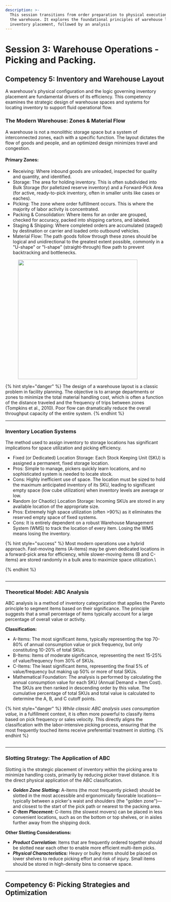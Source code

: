 ```yaml
---
description: >-
  This session transitions from order preparation to physical execution within
  the warehouse. It explores the foundational principles of warehouse layout and
  inventory placement, followed by an analysis
---
```


# Session 3: Warehouse Operations - Picking and Packing.

## Competency 5: Inventory and Warehouse Layout

A warehouse's physical configuration and the logic governing inventory placement are fundamental drivers of its efficiency. This competency examines the strategic design of warehouse spaces and systems for locating inventory to support fluid operational flow.

### **The Modern Warehouse: Zones & Material Flow**

A warehouse is not a monolithic storage space but a system of interconnected zones, each with a specific function. The layout dictates the flow of goods and people, and an optimized design minimizes travel and congestion.

#### Primary Zones:

* Receiving: Where inbound goods are unloaded, inspected for quality and quantity, and identified.
* Storage: The area for holding inventory. This is often subdivided into Bulk Storage (for palletized reserve inventory) and a Forward-Pick Area (for active, ready-to-pick inventory, often in smaller units like cases or eaches).
* Picking: The zone where order fulfillment occurs. This is where the majority of labor activity is concentrated.
* Packing & Consolidation: Where items for an order are grouped, checked for accuracy, packed into shipping cartons, and labeled.
* Staging & Shipping: Where completed orders are accumulated (staged) by destination or carrier and loaded onto outbound vehicles.
* Material Flow: The path goods follow through these zones should be logical and unidirectional to the greatest extent possible, commonly in a "U-shape" or "I-shape" (straight-through) flow path to prevent backtracking and bottlenecks.

<figure><img src="../../../.gitbook/assets/BA6E0094-238A-430A-848B-F7E195FD5D22.png" alt="" width="375"><figcaption></figcaption></figure>

{% hint style="danger" %}
The design of a warehouse layout is a classic problem in facility planning. The objective is to arrange departments or zones to minimize the total material handling cost, which is often a function of the distance traveled and the frequency of trips between zones (Tompkins et al., 2010). Poor flow can dramatically reduce the overall throughput capacity of the entire system.
{% endhint %}

***

### **Inventory Location Systems**

The method used to assign inventory to storage locations has significant implications for space utilization and picking efficiency.

* Fixed (or Dedicated) Location Storage: Each Stock Keeping Unit (SKU) is assigned a permanent, fixed storage location.
* Pros: Simple to manage, pickers quickly learn locations, and no sophisticated system is needed to locate stock.
* Cons: Highly inefficient use of space. The location must be sized to hold the maximum anticipated inventory of its SKU, leading to significant empty space (low cube utilization) when inventory levels are average or low.
* Random (or Chaotic) Location Storage: Incoming SKUs are stored in any available location of the appropriate size.
* Pros: Extremely high space utilization (often >90%) as it eliminates the reserved empty space of fixed systems.
* Cons: It is entirely dependent on a robust Warehouse Management System (WMS) to track the location of every item. Losing the WMS means losing the inventory.

{% hint style="success" %}
Most modern operations use a hybrid approach. Fast-moving items (A-items) may be given dedicated locations in a forward-pick area for efficiency, while slower-moving items (B and C-items) are stored randomly in a bulk area to maximize space utilization.\

{% endhint %}

<img src="../../../.gitbook/assets/file.excalidraw (2).svg" alt="" class="gitbook-drawing">

***

### **Theoretical Model: ABC Analysis**

ABC analysis is a method of inventory categorization that applies the Pareto principle to segment items based on their significance. The principle suggests that a small percentage of items typically account for a large percentage of overall value or activity.

**Classification:**

* A-Items: The most significant items, typically representing the top 70-80% of annual consumption value or pick frequency, but only constituting 10-20% of total SKUs.
* B-Items: Items of moderate significance, representing the next 15-25% of value/frequency from 30% of SKUs.
* C-Items: The least significant items, representing the final 5% of value/frequency but making up 50% or more of total SKUs.
* Mathematical Foundation: The analysis is performed by calculating the annual consumption value for each SKU (Annual Demand × Item Cost). The SKUs are then ranked in descending order by this value. The cumulative percentage of total SKUs and total value is calculated to determine the A, B, and C cutoff points.

{% hint style="danger" %}
_While classic ABC analysis uses consumption value,_ in a fulfillment context, it is often more powerful to classify items based on pick frequency or sales velocity. This directly aligns the classification with the labor-intensive picking process, ensuring that the most frequently touched items receive preferential treatment in slotting.
{% endhint %}

<img src="../../../.gitbook/assets/file.excalidraw (1) (1) (1).svg" alt="" class="gitbook-drawing">

***

### **Slotting Strategy: The Application of ABC**

Slotting is the strategic placement of inventory within the picking area to minimize handling costs, primarily by reducing picker travel distance. It is the direct physical application of the ABC classification.

* _**Golden Zone Slotting:**_ A-items (the most frequently picked) should be slotted in the most accessible and ergonomically favorable locations—typically between a picker's waist and shoulders (the "golden zone")—and closest to the start of the pick path or nearest to the packing area.
* _**C-Item Placement:**_ C-items (the slowest movers) can be placed in less convenient locations, such as on the bottom or top shelves, or in aisles further away from the shipping dock.

**Other Slotting Considerations:**

* _**Product Correlation**_: Items that are frequently ordered together should be slotted near each other to enable more efficient multi-item picks.
* _**Physical Characteristics:**_ Heavy or bulky items should be placed on lower shelves to reduce picking effort and risk of injury. Small items should be stored in high-density bins to conserve space.

***

## Competency 6: Picking Strategies and Optimization
